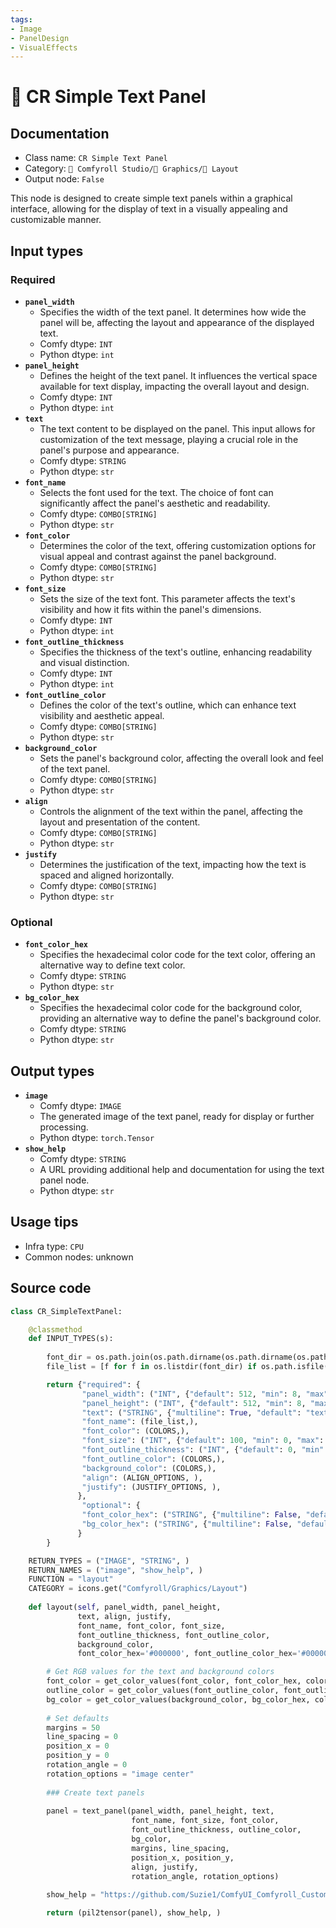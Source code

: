 ```yaml
---
tags:
- Image
- PanelDesign
- VisualEffects
---
```


# 🌁 CR Simple Text Panel
## Documentation
- Class name: `CR Simple Text Panel`
- Category: `🧩 Comfyroll Studio/👾 Graphics/🌁 Layout`
- Output node: `False`

This node is designed to create simple text panels within a graphical interface, allowing for the display of text in a visually appealing and customizable manner.
## Input types
### Required
- **`panel_width`**
    - Specifies the width of the text panel. It determines how wide the panel will be, affecting the layout and appearance of the displayed text.
    - Comfy dtype: `INT`
    - Python dtype: `int`
- **`panel_height`**
    - Defines the height of the text panel. It influences the vertical space available for text display, impacting the overall layout and design.
    - Comfy dtype: `INT`
    - Python dtype: `int`
- **`text`**
    - The text content to be displayed on the panel. This input allows for customization of the text message, playing a crucial role in the panel's purpose and appearance.
    - Comfy dtype: `STRING`
    - Python dtype: `str`
- **`font_name`**
    - Selects the font used for the text. The choice of font can significantly affect the panel's aesthetic and readability.
    - Comfy dtype: `COMBO[STRING]`
    - Python dtype: `str`
- **`font_color`**
    - Determines the color of the text, offering customization options for visual appeal and contrast against the panel background.
    - Comfy dtype: `COMBO[STRING]`
    - Python dtype: `str`
- **`font_size`**
    - Sets the size of the text font. This parameter affects the text's visibility and how it fits within the panel's dimensions.
    - Comfy dtype: `INT`
    - Python dtype: `int`
- **`font_outline_thickness`**
    - Specifies the thickness of the text's outline, enhancing readability and visual distinction.
    - Comfy dtype: `INT`
    - Python dtype: `int`
- **`font_outline_color`**
    - Defines the color of the text's outline, which can enhance text visibility and aesthetic appeal.
    - Comfy dtype: `COMBO[STRING]`
    - Python dtype: `str`
- **`background_color`**
    - Sets the panel's background color, affecting the overall look and feel of the text panel.
    - Comfy dtype: `COMBO[STRING]`
    - Python dtype: `str`
- **`align`**
    - Controls the alignment of the text within the panel, affecting the layout and presentation of the content.
    - Comfy dtype: `COMBO[STRING]`
    - Python dtype: `str`
- **`justify`**
    - Determines the justification of the text, impacting how the text is spaced and aligned horizontally.
    - Comfy dtype: `COMBO[STRING]`
    - Python dtype: `str`
### Optional
- **`font_color_hex`**
    - Specifies the hexadecimal color code for the text color, offering an alternative way to define text color.
    - Comfy dtype: `STRING`
    - Python dtype: `str`
- **`bg_color_hex`**
    - Specifies the hexadecimal color code for the background color, providing an alternative way to define the panel's background color.
    - Comfy dtype: `STRING`
    - Python dtype: `str`
## Output types
- **`image`**
    - Comfy dtype: `IMAGE`
    - The generated image of the text panel, ready for display or further processing.
    - Python dtype: `torch.Tensor`
- **`show_help`**
    - Comfy dtype: `STRING`
    - A URL providing additional help and documentation for using the text panel node.
    - Python dtype: `str`
## Usage tips
- Infra type: `CPU`
- Common nodes: unknown


## Source code
```python
class CR_SimpleTextPanel:

    @classmethod
    def INPUT_TYPES(s):
    
        font_dir = os.path.join(os.path.dirname(os.path.dirname(os.path.realpath(__file__))), "fonts")       
        file_list = [f for f in os.listdir(font_dir) if os.path.isfile(os.path.join(font_dir, f)) and f.lower().endswith(".ttf")]

        return {"required": {
                "panel_width": ("INT", {"default": 512, "min": 8, "max": 4096}),
                "panel_height": ("INT", {"default": 512, "min": 8, "max": 4096}),
                "text": ("STRING", {"multiline": True, "default": "text"}),
                "font_name": (file_list,),
                "font_color": (COLORS,),
                "font_size": ("INT", {"default": 100, "min": 0, "max": 1024}),
                "font_outline_thickness": ("INT", {"default": 0, "min": 0, "max": 50}),
                "font_outline_color": (COLORS,),                
                "background_color": (COLORS,),                
                "align": (ALIGN_OPTIONS, ),
                "justify": (JUSTIFY_OPTIONS, ),
               },
                "optional": {
                "font_color_hex": ("STRING", {"multiline": False, "default": "#000000"}),
                "bg_color_hex": ("STRING", {"multiline": False, "default": "#000000"}),
               }
        }

    RETURN_TYPES = ("IMAGE", "STRING", )
    RETURN_NAMES = ("image", "show_help", )
    FUNCTION = "layout"
    CATEGORY = icons.get("Comfyroll/Graphics/Layout")
    
    def layout(self, panel_width, panel_height,
               text, align, justify,
               font_name, font_color, font_size,
               font_outline_thickness, font_outline_color,
               background_color, 
               font_color_hex='#000000', font_outline_color_hex='#000000', bg_color_hex='#000000'):

        # Get RGB values for the text and background colors    
        font_color = get_color_values(font_color, font_color_hex, color_mapping)
        outline_color = get_color_values(font_outline_color, font_outline_color_hex, color_mapping)
        bg_color = get_color_values(background_color, bg_color_hex, color_mapping)
        
        # Set defaults
        margins = 50
        line_spacing = 0
        position_x = 0
        position_y = 0
        rotation_angle = 0
        rotation_options = "image center"
        
        ### Create text panels
        
        panel = text_panel(panel_width, panel_height, text,
                           font_name, font_size, font_color, 
                           font_outline_thickness, outline_color,
                           bg_color,
                           margins, line_spacing,
                           position_x, position_y,
                           align, justify,
                           rotation_angle, rotation_options)
                                                       
        show_help = "https://github.com/Suzie1/ComfyUI_Comfyroll_CustomNodes/wiki/Layout-Nodes#cr-simple-text-panel"

        return (pil2tensor(panel), show_help, )  

```
